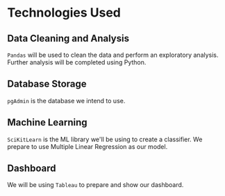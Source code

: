 # Technologies Used
## Data Cleaning and Analysis
`Pandas` will be used to clean the data and perform an exploratory analysis. Further analysis will be completed using Python.

## Database Storage
`pgAdmin` is the database we intend to use.

## Machine Learning
`SciKitLearn` is the ML library we'll be using to create a classifier. We prepare to use Multiple Linear Regression as our model.

## Dashboard
We will be using `Tableau` to prepare and show our dashboard.

